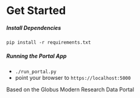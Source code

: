 
# Get Started

##### Install Dependencies

`pip install -r requirements.txt`


##### Running the Portal App

* `./run_portal.py`
* point your browser to `https://localhost:5000`



Based on the Globus Modern Research Data Portal
